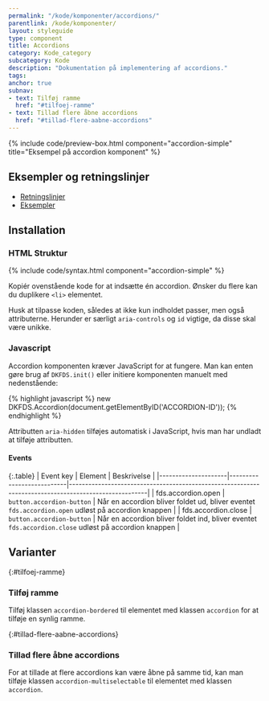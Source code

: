 ```yaml
---
permalink: "/kode/komponenter/accordions/"
parentlink: /kode/komponenter/
layout: styleguide
type: component
title: Accordions
category: Kode_category
subcategory: Kode
description: "Dokumentation på implementering af accordions."
tags: 
anchor: true
subnav:
- text: Tilføj ramme
  href: "#tilfoej-ramme"
- text: Tillad flere åbne accordions
  href: "#tillad-flere-aabne-accordions"
---
```


{% include code/preview-box.html component="accordion-simple" title="Eksempel på accordion komponent" %}

## Eksempler og retningslinjer
<ul class="nobullet-list">
    <li><a href="/komponenter/accordions/#retningslinjer">Retningslinjer</a></li>
    <li><a href="/komponenter/accordions/">Eksempler</a></li>
</ul>

## Installation

### HTML Struktur

{% include code/syntax.html component="accordion-simple" %}

Kopiér ovenstående kode for at indsætte én accordion. Ønsker du flere kan du duplikere `<li>` elementet.

Husk at tilpasse koden, således at ikke kun indholdet passer, men også attributerne. Herunder er særligt `aria-controls` og `id` vigtige, da disse skal være unikke. 

### Javascript
Accordion komponenten kræver JavaScript for at fungere. Man kan enten gøre brug af `DKFDS.init()` eller initiere komponenten manuelt med nedenstående:

{% highlight javascript %}
new DKFDS.Accordion(document.getElementByID('ACCORDION-ID'));
{% endhighlight %}

Attributten `aria-hidden` tilføjes automatisk i JavaScript, hvis man har undladt at tilføje attributten.

#### Events

{:.table}
| Event key           | Element                   | Beskrivelse                                                                                          |
|---------------------|---------------------------|------------------------------------------------------------------------------------------------------|
| fds.accordion.open  | `button.accordion-button` | Når en accordion bliver foldet ud, bliver eventet `fds.accordion.open` udløst på accordion knappen   |
| fds.accordion.close | `button.accordion-button` | Når en accordion bliver foldet ind, bliver eventet `fds.accordion.close` udløst på accordion knappen |

## Varianter

{:#tilfoej-ramme}
### Tilføj ramme

Tilføj klassen `accordion-bordered` til elementet med klassen `accordion` for at tilføje en synlig ramme.

{:#tillad-flere-aabne-accordions}
### Tillad flere åbne accordions

For at tillade at flere accordions kan være åbne på samme tid, kan man tilføje klassen `accordion-multiselectable` til elementet med klassen `accordion`.
